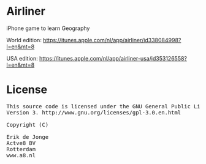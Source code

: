 Airliner
========

iPhone game to learn Geography

World edition: https://itunes.apple.com/nl/app/airliner/id338084998?l=en&mt=8

USA edition: https://itunes.apple.com/nl/app/airliner-usa/id353126558?l=en&mt=8


License
===========

<pre>
This source code is licensed under the GNU General Public License,
Version 3. http://www.gnu.org/licenses/gpl-3.0.en.html

Copyright (C)

Erik de Jonge <erik@a8.nl>
Actve8 BV
Rotterdam
www.a8.nl
</pre>
